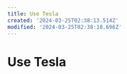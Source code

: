 ```yaml
---
title: Use Tesla
created: '2024-03-25T02:38:13.514Z'
modified: '2024-03-25T02:38:18.696Z'
---
```


# Use Tesla 
